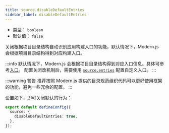 ```yaml
---
title: source.disableDefaultEntries
sidebar_label: disableDefaultEntries
---
```


- 类型： `boolean`
- 默认值： `false`

关闭根据项目目录结构自动识别应用构建入口的功能，默认情况下，Modern.js 会根据项目目录结构得到对应构建入口。

:::info
默认情况下，Modern.js 会根据项目目录结构得到对应入口信息。具体可参考[入口](/docs/guides/concept/entries)。
配置关闭改机制后，需要使用 [`source.entries`](/docs/configure/app/source/entries) 配置自定义入口。
:::

:::warning 警告
推荐按照 Modern.js 提供的目录规范组织代码可以更好使用框架的功能，避免一些冗余的配置。
:::

设置如下，即可关闭默认的行为：

```typescript title="modern.config.ts"
export default defineConfig({
  source: {
    disableDefaultEntries: true,
  },
});
```
